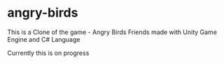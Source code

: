 # angry-birds
This is a Clone of the game - Angry Birds Friends made with Unity Game Engine and C# Language

Currently this is on progress
